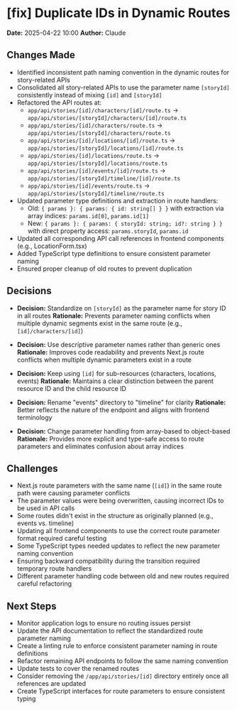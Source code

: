 # [fix] Duplicate IDs in Dynamic Routes

**Date:** 2025-04-22 10:00
**Author:** Claude

## Changes Made
- Identified inconsistent path naming convention in the dynamic routes for story-related APIs
- Consolidated all story-related APIs to use the parameter name `[storyId]` consistently instead of mixing `[id]` and `[storyId]`
- Refactored the API routes at:
  - `app/api/stories/[id]/characters/[id]/route.ts` → `app/api/stories/[storyId]/characters/[id]/route.ts`
  - `app/api/stories/[id]/characters/route.ts` → `app/api/stories/[storyId]/characters/route.ts`
  - `app/api/stories/[id]/locations/[id]/route.ts` → `app/api/stories/[storyId]/locations/[id]/route.ts`
  - `app/api/stories/[id]/locations/route.ts` → `app/api/stories/[storyId]/locations/route.ts`
  - `app/api/stories/[id]/events/[id]/route.ts` → `app/api/stories/[storyId]/timeline/[id]/route.ts`
  - `app/api/stories/[id]/events/route.ts` → `app/api/stories/[storyId]/timeline/route.ts`
- Updated parameter type definitions and extraction in route handlers:
  - Old: `{ params }: { params: { id: string[] } }` with extraction via array indices: `params.id[0]`, `params.id[1]`
  - New: `{ params }: { params: { storyId: string; id?: string } }` with direct property access: `params.storyId`, `params.id`
- Updated all corresponding API call references in frontend components (e.g., LocationForm.tsx)
- Added TypeScript type definitions to ensure consistent parameter naming
- Ensured proper cleanup of old routes to prevent duplication

## Decisions
- **Decision:** Standardize on `[storyId]` as the parameter name for story ID in all routes
  **Rationale:** Prevents parameter naming conflicts when multiple dynamic segments exist in the same route (e.g., `[id]/characters/[id]`)

- **Decision:** Use descriptive parameter names rather than generic ones
  **Rationale:** Improves code readability and prevents Next.js route conflicts when multiple dynamic parameters exist in a route

- **Decision:** Keep using `[id]` for sub-resources (characters, locations, events)
  **Rationale:** Maintains a clear distinction between the parent resource ID and the child resource ID

- **Decision:** Rename "events" directory to "timeline" for clarity
  **Rationale:** Better reflects the nature of the endpoint and aligns with frontend terminology

- **Decision:** Change parameter handling from array-based to object-based
  **Rationale:** Provides more explicit and type-safe access to route parameters and eliminates confusion about array indices

## Challenges
- Next.js route parameters with the same name (`[id]`) in the same route path were causing parameter conflicts
- The parameter values were being overwritten, causing incorrect IDs to be used in API calls
- Some routes didn't exist in the structure as originally planned (e.g., events vs. timeline)
- Updating all frontend components to use the correct route parameter format required careful testing
- Some TypeScript types needed updates to reflect the new parameter naming convention
- Ensuring backward compatibility during the transition required temporary route handlers
- Different parameter handling code between old and new routes required careful refactoring

## Next Steps
- Monitor application logs to ensure no routing issues persist
- Update the API documentation to reflect the standardized route parameter naming
- Create a linting rule to enforce consistent parameter naming in route definitions
- Refactor remaining API endpoints to follow the same naming convention
- Update tests to cover the renamed routes
- Consider removing the `/app/api/stories/[id]` directory entirely once all references are updated
- Create TypeScript interfaces for route parameters to ensure consistent typing 